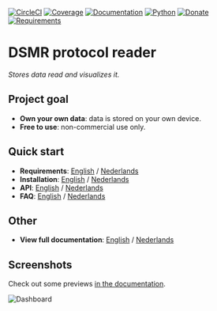 [![CircleCI](https://circleci.com/gh/dennissiemensma/dsmr-reader/tree/master.svg?style=svg)](https://circleci.com/gh/dennissiemensma/dsmr-reader/tree/v4)
[![Coverage](https://codecov.io/github/dennissiemensma/dsmr-reader/coverage.svg?branch=master)](https://codecov.io/gh/dennissiemensma/dsmr-reader/branch/v4)
[![Documentation](https://readthedocs.org/projects/dsmr-reader/badge/?version=v3)](https://dsmr-reader.readthedocs.io/en/v4/)
[![Python](https://img.shields.io/badge/python-3.6%20|%203.7%20|%203.8-brightgreen.svg)](https://dsmr-reader.readthedocs.io/en/v4/requirements.html#python)
[![Donate](https://img.shields.io/badge/Donate-PayPal-brightgreen.svg)](https://dsmr-reader.readthedocs.io/en/v4/donations.html)
[![Requirements](https://requires.io/github/dennissiemensma/dsmr-reader/requirements.svg?branch=v3)](https://requires.io/github/dennissiemensma/dsmr-reader/requirements/?branch=v4)

# DSMR protocol reader
*Stores data read and visualizes it.*

## Project goal
- **Own your own data**: data is stored on your own device.
- **Free to use**: non-commercial use only.


## Quick start
- **Requirements**: [English](https://dsmr-reader.readthedocs.io/en/v4/requirements.html) / [Nederlands](https://dsmr-reader.readthedocs.io/nl/v4/requirements.html)
- **Installation**: [English](https://dsmr-reader.readthedocs.io/en/v4/installation.html) / [Nederlands](https://dsmr-reader.readthedocs.io/nl/v4/installation.html)
- **API**: [English](https://dsmr-reader.readthedocs.io/en/v4/api.html) / [Nederlands](https://dsmr-reader.readthedocs.io/nl/v4/api.html)
- **FAQ**: [English](https://dsmr-reader.readthedocs.io/en/v4/faq.html) / [Nederlands](https://dsmr-reader.readthedocs.io/nl/v4/faq.html)

## Other
- **View full documentation**: [English](https://dsmr-reader.readthedocs.io/en/v4/index.html) / [Nederlands](https://dsmr-reader.readthedocs.io/nl/v4/index.html)

## Screenshots
Check out some previews [in the documentation](https://dsmr-reader.readthedocs.io/en/v4/screenshots.html).

![Dashboard](https://dsmr-reader.readthedocs.io/en/v4/_static/screenshots/frontend/dashboard.png)
